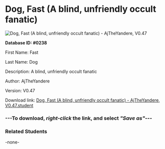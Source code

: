 # Dog, Fast (A blind, unfriendly occult fanatic)

<img src="Files/Dog, Fast (A blind, unfriendly occult fanatic).png" title="Dog, Fast (A blind, unfriendly occult fanatic) - AjTheYandere, V0.47">

**Database ID: #0238**

First Name: Fast

Last Name: Dog

Description: A blind, unfriendly occult fanatic

Author: AjTheYandere

Version: V0.47

Download link: <a href="https://raw.githubusercontent.com/Arbiter1223/Daigaku-Gurashi-Custom-Students/master/Files/Student Files/Dog%2C%20Fast%20(A%20blind%2C%20unfriendly%20occult%20fanatic)%20-%20AjTheYandere%2C%20V0.47.student">Dog, Fast (A blind, unfriendly occult fanatic) - AjTheYandere, V0.47.student</a>

### ---**To download, _right-click_ the link, and select _"Save as"_**---

### Related Students

-none-
